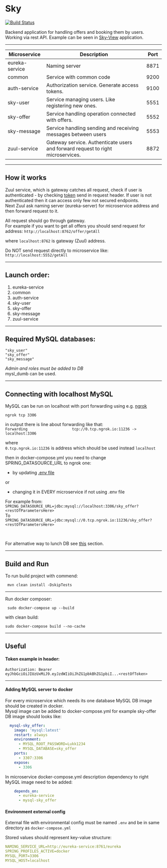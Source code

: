 # Sky  

 [![Build Status](https://travis-ci.org/Lukk17/sky.svg?branch=master)](https://travis-ci.org/Lukk17/sky)


Backend application for handling offers and booking them by users.  
Working via rest API. Example can be seen in [Sky-View](https://github.com/Lukk17/sky-view) application.

---------------------------------

| Microservice  | Description | Port |
| ------------- | ------------- | ------------- |
| eureka-service  | Naming server  | 8871 |
| common  | Service with common code  | 9200 |
| auth-service | Authorization service. Generate access tokens.  | 9100 |
| sky-user  | Service managing users. Like registering new ones.  | 5551 |
| sky-offer  | Service handling operation connected with offers.  | 5552 |
| sky-message | Service handling sending and receiving messages between users  | 5553 |
| zuul-service | Gateway service. Authenticate users and forward request to right microservices.  | 8872 |

---------------------------------

How it works
---------------------------------
Zuul service, which is gateway catches all request, check if user is authenticated - by checking [token](#token-example-in-header) send in request header.
If user is not authenticated then it can access only few not secured endpoints.  
Next Zuul ask naming server (eureka-server) for microservice address and then forward request to it.

All request should go through gateway.  
For example if you want to get all offers you should send request for address:
`http://localhost:8762/offer/getAll`

where `localhost:8762` is gateway (Zuul) address.

Do NOT send request directly to microservice like:  
`http://localhost:5552/getAll`

---------------------------------

Launch order:
---------------------------------
1. eureka-service
2. common
3. auth-service
4. sky-user
5. sky-offer
6. sky-message
7. zuul-service
---------------------------------

Required MySQL databases:
---------------------------------
``` 
"sky_user"
"sky_offer"
"sky_message" 
```

_Admin and roles must be added to DB_  
mysl_dumb can be used.

---------------------------------
Connecting with localhost MySQL
---------------------------------
MySQL can be run on localhost with port forwarding using e.g. [ngrok](https://ngrok.com/) 

`ngrok tcp 3306`

in output there is line about forwarding like that:  
`Forwarding                    tcp://0.tcp.ngrok.io:11236 -> localhost:3306 `

where  
`0.tcp.ngrok.io:11236` is address which should be used instead `localhost`

then in docker-compose.yml you need to change SPRING_DATASOURCE_URL to ngrok one: 
 
- by updating [.env file](#environment-external-config)
 

or  
- changing it in EVERY microservice if not using .env file

For example from:  
`SPRING_DATASOURCE_URL=jdbc:mysql://localhost:3306/sky_offer?<restOfParametersHere>`  
To  
`SPRING_DATASOURCE_URL=jdbc:mysql://0.tcp.ngrok.io:11236/sky_offer?<restOfParametersHere>`
  
<br>
  
For alternative way to lunch DB see [this](#adding-mysql-server-to-docker) section.

---------------------------------

Build and Run
---------------------------------

To run build project with commend:

` mvn clean install -DskipTests`

---------------------------------
Run docker composer:

` sudo docker-compose up --build`

with clean build:

`sudo docker-compose build --no-cache `

---------------------------------

Useful
---------------------------------

#### Token example in header:  
`Authorization: Bearer eyJhbGciOiJIUzUxMiJ9.eyJzdWIiOiJhZG1pbkBhZG1pbiI...<restOfToken>`

---------------------------------

#### Adding MySQL server to docker
For every microservice which needs its one database MySQL DB image should be created in docker.   
Mysql image can be added to docker-compose.yml for example sky-offer DB image should looks like:
```yaml
  mysql-sky_offer:
    image: 'mysql:latest'
    restart: always
    environment:
      - MYSQL_ROOT_PASSWORD=Lukk1234
      - MYSQL_DATABASE=sky_offer
    ports:
      - 3307:3306
    expose:
      - 3306
```

In microservice docker-compose.yml description dependency to right MySQL image need to be added:
```yaml
    depends_on:
      - eureka-service
      - mysql-sky_offer
```

#### Environment external config

External file with environmental config must be named ```.env``` 
and be in same directory as ```docker-compose.yml```

Stored values should represent key-value structure:

```yaml
NAMING_SERVICE_URL=http://eureka-service:8761/eureka
SPRING_PROFILES_ACTIVE=docker
MYSQL_PORT=3306
MYSQL_HOST=localhost
```
